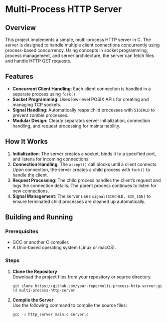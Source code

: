 # Multi-Process HTTP Server

## Overview

This project implements a simple, multi-process HTTP server in C. The server is designed to handle multiple client connections concurrently using process-based concurrency. Using concepts in socket programming, process management, and server architecture, the server can fetch files and handle HTTP GET requests.

## Features

- **Concurrent Client Handling**: Each client connection is handled in a separate process using `fork()`.
- **Socket Programming**: Uses low-level POSIX APIs for creating and managing TCP sockets.
- **Signal Handling**: Automatically reaps child processes with `SIGCHLD` to prevent zombie processes.
- **Modular Design**: Clearly separates server initialization, connection handling, and request processing for maintainability.

## How It Works

1. **Initialization**: The server creates a socket, binds it to a specified port, and listens for incoming connections.
2. **Connection Handling**: The `accept()` call blocks until a client connects. Upon connection, the server creates a child process with `fork()` to handle the client.
3. **Request Processing**: The child process handles the client’s request and logs the connection details. The parent process continues to listen for new connections.
4. **Signal Management**: The server uses `signal(SIGCHLD, SIG_IGN)` to ensure terminated child processes are cleaned up automatically.

## Building and Running

### Prerequisites

- GCC or another C compiler.
- A Unix-based operating system (Linux or macOS).

### Steps

1. **Clone the Repository**  
   Download the project files from your repository or source directory.

   ```bash
   git clone https://github.com/your-repo/multi-process-http-server.git
   cd multi-process-http-server

2. **Compile the Server**  
   Use the following command to compile the source files:

   ```bash
   gcc -o http_server main.c server.c

